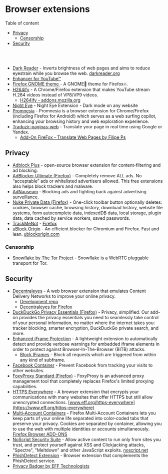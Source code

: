 # Browser extensions

Table of content
- [Privacy](#Privacy)
  - [Censorship](#Censorship)
- [Security]()

<br>
<br>

- [Dark Reader](https://github.com/darkreader/darkreader) - Inverts brightness of web pages and aims to reduce eyestrain while you browse the web. [darkreader.org](https://darkreader.org/)
- [Enhancer for YouTube™](https://addons.mozilla.org/nb-NO/firefox/addon/enhancer-for-youtube/?utm_source=addons.mozilla.org&utm_medium=referral&utm_content=recommended_fallback)
- [Firefox GNOME theme ](https://github.com/rafaelmardojai/firefox-gnome-theme) - A GNOME👣 theme for Firefox🔥.
- [H264ify](https://github.com/erkserkserks/h264ify) - A Chrome/Firefox extension that makes YouTube stream H.264 videos instead of VP8/VP9 videos.
  - [H264ify - addons.mozilla.org](https://addons.mozilla.org/en-US/firefox/addon/h264ify/)
- [Night Eye](https://nighteye.app/) - Night Eye Extension - Dark mode on any website
- [Promnesia](https://github.com/karlicoss/promnesia) - Promnesia is a browser extension for Chrome/Firefox (including Firefox for Android!) which serves as a web surfing copilot, enhancing your browsing history and web exploration experience.
- [Traduzir-paginas-web](https://github.com/FilipePS/Traduzir-paginas-web) - Translate your page in real time using Google or Yandex.
  - [Add-On FireFox - Translate Web Pages by Filipe Ps](https://addons.mozilla.org/en-US/firefox/addon/traduzir-paginas-web/)

## Privacy
- [Adblock Plus](https://gitlab.com/eyeo/adblockplus/adblockpluschrome) - open-source browser extension for content-filtering and ad blocking.
- [AdBlocker Ultimate (Firefox)](https://addons.mozilla.org/en-US/firefox/addon/adblocker-ultimate/?utm_source=addons.mozilla.org&utm_medium=referral&utm_content=search) - Completely remove ALL ads. No “acceptable” ads or whitelisted advertisers allowed. This free extensions also helps block trackers and malware.
- [AdNauseam](https://addons.mozilla.org/en-US/firefox/addon/adnauseam/) - Blocking ads and fighting back against advertising surveillance.
- [Nuke Private Data (Firefox)](https://addons.mozilla.org/en-US/firefox/addon/nukeprivatedata/) - One-click toolbar button optionally deletes: cookies, browser cache, browsing history, download history, website file systems, form autocomplete data, indexedDB data, local storage, plugin data, data cached by service workers, saved passwords.
- [TrackMeNot](http://trackmenot.io/) - [Firefox](https://addons.mozilla.org/en-US/firefox/addon/trackmenot/)
- [uBlock Origin](https://github.com/gorhill/uBlock) - An efficient blocker for Chromium and Firefox. Fast and lean. [ublockorigin.com](https://ublockorigin.com/)
### Censorship
- [Snowflake by The Tor Project](https://snowflake.torproject.org) - Snowflake is a WebRTC pluggable transport for Tor.

## Security
- [Decentraleyes](https://decentraleyes.org/) - A web browser extension that emulates Content Delivery Networks to improve your online privacy.
  - [Development repo](https://git.synz.io/Synzvato/decentraleyes)
  - [Decentraleyes for Firefox](https://addons.mozilla.org/en-US/firefox/addon/decentraleyes/)
- [DuckDuckGo Privacy Essentials (Firefox)](https://addons.mozilla.org/en-US/firefox/addon/duckduckgo-for-firefox/?utm_source=addons.mozilla.org&utm_medium=referral&utm_content=search) - Privacy, simplified. Our add-on provides the privacy essentials you need to seamlessly take control of your personal information, no matter where the internet takes you: tracker blocking, smarter encryption, DuckDuckGo private search, and more.
- [Enhanced iFrame Protection](https://github.com/odacavo/enhanced-iframe-protection) - A lightweight extension to automatically detect and provide verbose warnings for embedded iframe elements in order to protect against Browser-In-The-Browser (BITB) attacks. 
  - [Block IFrames](https://addons.mozilla.org/en-US/firefox/addon/block-iframes/) - Block all requests which are triggered from within any kind of subframe.
- [Facebook Container](https://github.com/mozilla/contain-facebook) - Prevent Facebook from tracking your visits to other websites.
- [FoxyProxy Standard (Firefox)](https://addons.mozilla.org/en-US/firefox/addon/foxyproxy-standard) - FoxyProxy is an advanced proxy management tool that completely replaces Firefox's limited proxying capabilities.
- [HTTPS Everywhere](https://github.com/EFForg/https-everywhere) - A browser extension that encrypts your communications with many websites that offer HTTPS but still allow unencrypted connections. [www.eff.org/https-everywhere](https://www.eff.org/https-everywhere)
- [Multi-Account Containers](https://github.com/mozilla/multi-account-containers) - Firefox Multi-Account Containers lets you keep parts of your online life separated into color-coded tabs that preserve your privacy. Cookies are separated by container, allowing you to use the web with multiple identities or accounts simultaneously. [Firefox Browser ADD-ONS](https://addons.mozilla.org/nb-NO/firefox/addon/multi-account-containers/)
- [NoScript Security Suite](https://github.com/hackademix/noscript) - Allow active content to run only from sites you trust, and protect yourself against XSS and Clickjacking attacks, "Spectre", "Meltdown" and other JavaScript exploits. [noscript.net](https://noscript.net/)
- [PhishDetect Extension](https://github.com/phishdetect/phishdetect-extension) - Browser extension that complements the PhishDetect service.
- [Privacy Badger by EFF Technologists](https://addons.mozilla.org/en-US/firefox/addon/privacy-badger17/)
